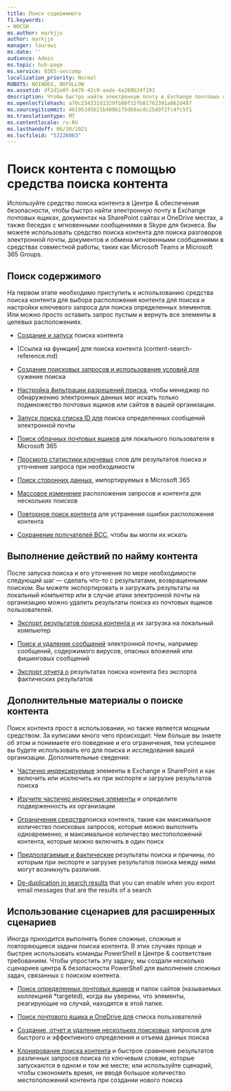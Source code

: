 ```yaml
---
title: Поиск содержимого
f1.keywords:
- NOCSH
ms.author: markjjo
author: markjjo
manager: laurawi
ms.date: ''
audience: Admin
ms.topic: hub-page
ms.service: O365-seccomp
localization_priority: Normal
ROBOTS: NOINDEX, NOFOLLOW
ms.assetid: df2d1e0f-b476-42c9-aade-4a260b24f193
description: Чтобы быстро найти электронную почту в Exchange почтовых ящиках, документах на сайтах SharePoint и OneDrive местах, а также беседах с мгновенными сообщениями в Skype для бизнеса, используйте средство для поиска электронных данных в центре & поиска контента.
ms.openlocfilehash: a70c234331d1329fb80f32fb81762391a862d487
ms.sourcegitcommit: 48195345b21b409b175d68acdc25d9f2fc4fc5f1
ms.translationtype: MT
ms.contentlocale: ru-RU
ms.lasthandoff: 06/30/2021
ms.locfileid: "53226063"
---
```

# <a name="search-for-content-using-the-content-search-tool"></a>Поиск контента с помощью средства поиска контента

Используйте средство поиска контента в Центре & обеспечения безопасности, чтобы быстро найти электронную почту в Exchange почтовых ящиках, документах на SharePoint сайтах и OneDrive местах, а также беседах с мгновенными сообщениями в Skype для бизнеса. Вы можете использовать средство поиска контента для поиска разговоров электронной почты, документов и обмена мгновенными сообщениями в средствах совместной работы, таких как Microsoft Teams и Microsoft 365 Groups.

## <a name="search-for-content"></a>Поиск содержимого

На первом этапе необходимо приступить к использованию средства поиска контента для выбора расположения контента для поиска и настройки ключевого запроса для поиска определенных элементов. Или можно просто оставить запрос пустым и вернуть все элементы в целевых расположениях.

- [Создание и запуск](content-search.md) поиска контента

- [Ссылка на функции] для поиска контента (content-search-reference.md)

- [Создание поисковых запросов и использование условий для](keyword-queries-and-search-conditions.md) сужение поиска

- [Настройка фильтрации разрешений поиска,](permissions-filtering-for-content-search.md) чтобы менеджер по обнаружению электронных данных мог искать только подмножество почтовых ящиков или сайтов в вашей организации.

- [Запуск поиска списка ID для](csv-file-for-an-id-list-content-search.md) поиска определенных сообщений электронной почты

- [Поиск облачных почтовых ящиков](search-cloud-based-mailboxes-for-on-premises-users.md) для локального пользователя в Microsoft 365

- [Просмотр статистики ключевых](view-keyword-statistics-for-content-search.md) слов для результатов поиска и уточнение запроса при необходимости

- [Поиск сторонних данных,](use-content-search-to-search-third-party-data-that-was-imported.md) импортируемых в Microsoft 365

- [Массовое изменение](bulk-edit-content-searches.md) расположения запросов и контента для нескольких поисков

- [Повторное поиск контента](retry-failed-content-search.md) для устранения ошибки расположения контента

- [Сохранение получателей BCC,](/exchange/policy-and-compliance/holds/preserve-bcc-recipients-and-group-members) чтобы вы могли их искать

## <a name="perform-actions-on-content-you-find"></a>Выполнение действий по найму контента

После запуска поиска и его уточнения по мере необходимости следующий шаг — сделать что-то с результатами, возвращенными поиском. Вы можете экспортировать и загружать результаты на локальный компьютер или в случае атаки электронной почты на организацию можно удалить результаты поиска из почтовых ящиков пользователей.

- [Экспорт результатов поиска контента и](export-search-results.md) их загрузка на локальный компьютер

- [Поиск и удаление сообщений](search-for-and-delete-messages-in-your-organization.md) электронной почты, например сообщений, содержимого вирусов, опасных вложений или фишинговых сообщений

- [Экспорт отчета о](export-a-content-search-report.md) результатах поиска контента без экспорта фактических результатов

## <a name="learn-more-about-content-search"></a>Дополнительные материалы о поиске контента

Поиск контента прост в использовании, но также является мощным средством. За кулисами много чего происходит. Чем больше вы знаете об этом и понимаете его поведение и его ограничения, тем успешнее вы будете использовать его для поиска и исследования вашей организации. Дополнительные сведения:

- [Частично индексируемые](partially-indexed-items-in-content-search.md) элементы в Exchange и SharePoint и как включить или исключить их при экспорте и загрузке результатов поиска

- [Изучите частично индексные элементы](investigating-partially-indexed-items-in-ediscovery.md) и определите подверженность их организации

- [Ограничения средства](limits-for-content-search.md)поиска контента, такие как максимальное количество поисковых запросов, которые можно выполнить одновременно, и максимальное количество местоположений контента, которые можно включить в один поиск

- [Предполагаемые и фактические](differences-between-estimated-and-actual-ediscovery-search-results.md) результаты поиска и причины, по которым при экспорте и загрузке результатов поиска между ними могут возникнуть различия.

- [De-duplication in search results](de-duplication-in-ediscovery-search-results.md) that you can enable when you export email messages that are the results of a search

## <a name="use-scripts-for-advanced-scenarios"></a>Использование сценариев для расширенных сценариев

Иногда приходится выполнять более сложные, сложные и повторяющиеся задачи поиска контента. В этих случаях проще и быстрее использовать команды PowerShell в Центре & соответствия требованиям. Чтобы упростить эту задачу, мы создали несколько сценариев центра & безопасности PowerShell для выполнения сложных задач, связанных с поиском контента.

- [Поиск определенных почтовых ящиков](use-content-search-for-targeted-collections.md) и папок сайтов (называемых коллекцией *targeted), когда вы уверены, что элементы, реагирующие на случай, находятся в этой папке.

- [Поиск почтового ящика и OneDrive для](search-the-mailbox-and-onedrive-for-business-for-a-list-of-users.md) списка пользователей

- [Создание, отчет и удаление нескольких поисковых](create-report-on-and-delete-multiple-content-searches.md) запросов для быстрого и эффективного определения и отъема данных поиска

- [Клонирование поиска контента](clone-a-content-search.md) и быстрое сравнение результатов различных запросов поиска по ключевым словам, которые запускаются в одном и том же месте; или используйте сценарий, чтобы сэкономить время, не вводя большое количество местоположений контента при создании нового поиска